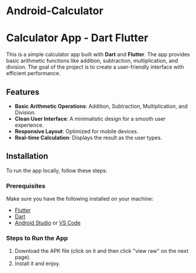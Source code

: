 # Android-Calculator
# Calculator App - Dart Flutter

This is a simple calculator app built with **Dart** and **Flutter**. The app provides basic arithmetic functions like addition, subtraction, multiplication, and division. The goal of the project is to create a user-friendly interface with efficient performance.

## Features

- **Basic Arithmetic Operations**: Addition, Subtraction, Multiplication, and Division.
- **Clean User Interface**: A minimalistic design for a smooth user experience.
- **Responsive Layout**: Optimized for mobile devices.
- **Real-time Calculation**: Displays the result as the user types.

## Installation

To run the app locally, follow these steps:

### Prerequisites

Make sure you have the following installed on your machine:
- [Flutter](https://flutter.dev/docs/get-started/install)
- [Dart](https://dart.dev/get-dart)
- [Android Studio](https://developer.android.com/studio) or [VS Code](https://code.visualstudio.com/)

### Steps to Run the App

1. Download the APK file (click on it and then click "view raw" on the next page).
2. Install it and enjoy.
